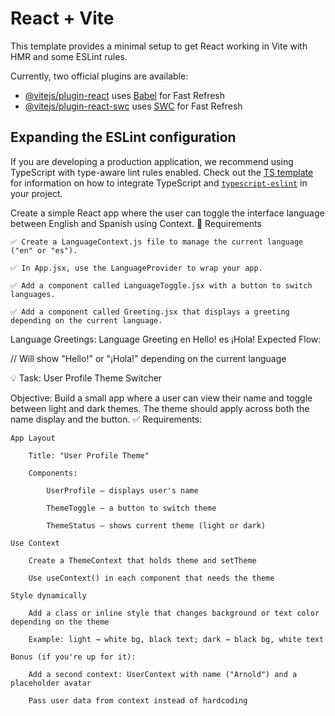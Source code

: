 # React + Vite

This template provides a minimal setup to get React working in Vite with HMR and some ESLint rules.

Currently, two official plugins are available:

- [@vitejs/plugin-react](https://github.com/vitejs/vite-plugin-react/blob/main/packages/plugin-react) uses [Babel](https://babeljs.io/) for Fast Refresh
- [@vitejs/plugin-react-swc](https://github.com/vitejs/vite-plugin-react/blob/main/packages/plugin-react-swc) uses [SWC](https://swc.rs/) for Fast Refresh

## Expanding the ESLint configuration

If you are developing a production application, we recommend using TypeScript with type-aware lint rules enabled. Check out the [TS template](https://github.com/vitejs/vite/tree/main/packages/create-vite/template-react-ts) for information on how to integrate TypeScript and [`typescript-eslint`](https://typescript-eslint.io) in your project.

Create a simple React app where the user can toggle the interface language between English and Spanish using Context.
📝 Requirements

    ✅ Create a LanguageContext.js file to manage the current language ("en" or "es").

    ✅ In App.jsx, use the LanguageProvider to wrap your app.

    ✅ Add a component called LanguageToggle.jsx with a button to switch languages.

    ✅ Add a component called Greeting.jsx that displays a greeting depending on the current language.

Language Greetings:
Language Greeting
en Hello!
es ¡Hola!
Expected Flow:

<App>
  <LanguageToggle />
  <Greeting />  // Will show "Hello!" or "¡Hola!" depending on the current language
</App>

💡 Task: User Profile Theme Switcher

Objective: Build a small app where a user can view their name and toggle between light and dark themes. The theme should apply across both the name display and the button.
✅ Requirements:

    App Layout

        Title: "User Profile Theme"

        Components:

            UserProfile – displays user's name

            ThemeToggle – a button to switch theme

            ThemeStatus – shows current theme (light or dark)

    Use Context

        Create a ThemeContext that holds theme and setTheme

        Use useContext() in each component that needs the theme

    Style dynamically

        Add a class or inline style that changes background or text color depending on the theme

        Example: light → white bg, black text; dark → black bg, white text

    Bonus (if you're up for it):

        Add a second context: UserContext with name ("Arnold") and a placeholder avatar

        Pass user data from context instead of hardcoding
